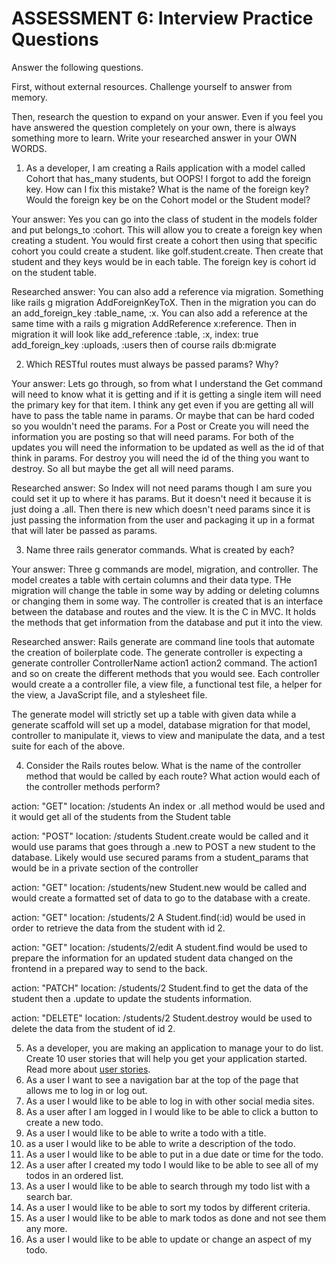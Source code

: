 # ASSESSMENT 6: Interview Practice Questions

Answer the following questions.

First, without external resources. Challenge yourself to answer from memory.

Then, research the question to expand on your answer. Even if you feel you have answered the question completely on your own, there is always something more to learn. Write your researched answer in your OWN WORDS.

1. As a developer, I am creating a Rails application with a model called Cohort that has_many students, but OOPS! I forgot to add the foreign key. How can I fix this mistake? What is the name of the foreign key? Would the foreign key be on the Cohort model or the Student model?

Your answer: Yes you can go into the class of student in the models folder and put belongs_to :cohort. This will allow you to create a foreign key when creating a student. You would first create a cohort then using that specific cohort you could create a student. like golf.student.create. Then create that student and they keys would be in each table. The foreign key is cohort id on the student table.

Researched answer: You can also add a reference via migration. Something like rails g migration AddForeignKeyToX. Then in the migration you can do an add_foreign_key :table_name, :x. You can also add a reference at the same time with a rails g migration AddReference x:reference. Then in migration it will look like 
add_reference :table, :x, index: true
add_foreign_key :uploads, :users
then of course rails db:migrate 

2. Which RESTful routes must always be passed params? Why?

Your answer: Lets go through, so from what I understand the Get command will need to know what it is getting and if it is getting a single item will need the primary key for that item. I think any get even if you are getting all will have to pass the table name in params. Or maybe that can be hard coded so you wouldn't need the params. For a Post or Create you will need the information you are posting so that will need params. For both of the updates you will need the information to be updated as well as the id of that think in params. For destroy you will need the id of the thing you want to destroy. So all but maybe the get all will need params. 

Researched answer: So Index will not need params though I am sure you could set it up to where it has params. But it doesn't need it because it is just doing a .all. Then there is new which doesn't need params since it is just passing the information from the user and packaging it up in a format that will later be passed as params.

3. Name three rails generator commands. What is created by each?

Your answer: Three g commands are model, migration, and controller. The model creates a table with certain columns and their data type. THe migration will change the table in some way by adding or deleting columns or changing them in some way. The controller is created that is an interface between the database and routes and the view. It is the C in MVC. It holds the methods that get information from the database and put it into the view.

Researched answer: Rails generate are command line tools that automate the creation of boilerplate code. The generate controller is expecting a generate controller ControllerName action1 action2 command. The action1 and so on create the different methods that you would see. Each controller would create a a controller file, a view file, a functional test file, a helper for the view, a JavaScript file, and a stylesheet file.

The generate model will strictly set up a table with given data while a generate scaffold will set up a model, database migration for that model, controller to manipulate it, views to view and manipulate the data, and a test suite for each of the above.

4. Consider the Rails routes below. What is the name of the controller method that would be called by each route? What action would each of the controller methods perform?

action: "GET" location: /students An index or .all method would be used and it would get all of the students from the Student table

action: "POST" location: /students Student.create would be called and it would use params that goes through a .new to POST a new student to the database. Likely would use secured params from a student_params that would be in a private section of the controller

action: "GET" location: /students/new Student.new would be called and would create a formatted set of data to go to the database with a create.

action: "GET" location: /students/2 A Student.find(:id) would be used in order to retrieve the data from the student with id 2.

action: "GET" location: /students/2/edit A student.find would be used to prepare the information for an updated student data changed on the frontend in a prepared way to send to the back. 

action: "PATCH" location: /students/2 Student.find to get the data of the student then a .update to update the students information.

action: "DELETE" location: /students/2 Student.destroy would be used to delete the data from the student of id 2.

5. As a developer, you are making an application to manage your to do list. Create 10 user stories that will help you get your application started. Read more about [user stories](https://www.atlassian.com/agile/project-management/user-stories).
 1. As a user I want to see a navigation bar at the top of the page that allows me to log in or log out.
 2. As a user I would like to be able to log in with other social media sites.
 3. As a user after I am logged in I would like to be able to click a button to create a new todo.
 4. As a user I would like to be able to write a todo with a title.
 5. as a user I would like to be able to write a description of the todo.
 6. As a user I would like to be able to put in a due date or time for the todo.
 7. As a user after I created my todo I would like to be able to see all of my todos in an ordered list.
 8. As a user I would like to be able to search through my todo list with a search bar.
 9. As a user I would like to be able to sort my todos by different criteria.
 10. As a user I would like to be able to mark todos as done and not see them any more.
 11. As a user I would like to be able to update or change an aspect of my todo.